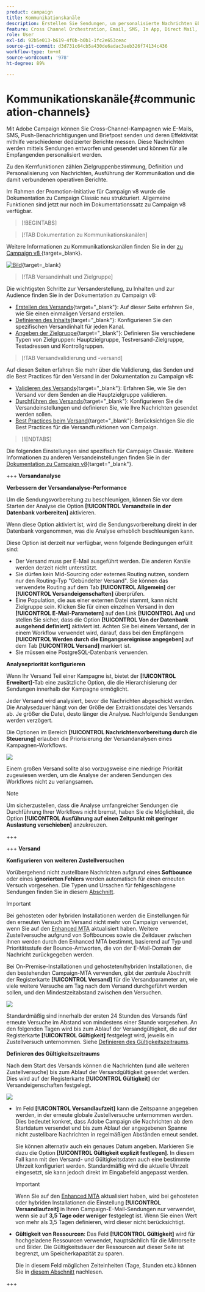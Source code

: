 ```yaml
---
product: campaign
title: Kommunikationskanäle
description: Erstellen Sie Sendungen, um personalisierte Nachrichten über verschiedene Kanäle zu senden
feature: Cross Channel Orchestration, Email, SMS, In App, Direct Mail, Push
role: User
exl-id: 92b5e013-b619-4f0b-b0b1-1fc2e653ceac
source-git-commit: d3d731c64cb5a430de6adac3aeb326f74134c436
workflow-type: tm+mt
source-wordcount: '978'
ht-degree: 89%

---
```


# Kommunikationskanäle{#communication-channels}

Mit Adobe Campaign können Sie Cross-Channel-Kampagnen wie E-Mails, SMS, Push-Benachrichtigungen und Briefpost senden und deren Effektivität mithilfe verschiedener dedizierter Berichte messen. Diese Nachrichten werden mittels Sendungen entworfen und gesendet und können für alle Empfangenden personalisiert werden.

Zu den Kernfunktionen zählen Zielgruppenbestimmung, Definition und Personalisierung von Nachrichten, Ausführung der Kommunikation und die damit verbundenen operativen Berichte.

Im Rahmen der Promotion-Initiative für Campaign v8 wurde die Dokumentation zu Campaign Classic neu strukturiert. Allgemeine Funktionen sind jetzt nur noch im Dokumentationssatz zu Campaign v8 verfügbar.



>[!BEGINTABS]

>[!TAB Dokumentation zu Kommunikationskanälen]

Weitere Informationen zu Kommunikationskanälen finden Sie in der [ zu Campaign v8 ](https://experienceleague.adobe.com/de/docs/campaign/campaign-v8/send/gs-message){target=_blank}.


[![Bild](../../assets/do-not-localize/learn-more-button.svg)](https://experienceleague.adobe.com/de/docs/campaign/campaign-v8/send/gs-message){target=_blank}


>[!TAB Versandinhalt und Zielgruppe]

Die wichtigsten Schritte zur Versanderstellung, zu Inhalten und zur Audience finden Sie in der Dokumentation zu Campaign v8:

* [Erstellen des Versands](https://experienceleague.adobe.com/de/docs/campaign/campaign-v8/send/create-message#create-the-delivery){target="_blank"}: Auf dieser Seite erfahren Sie, wie Sie einen einmaligen Versand erstellen. 
* [Definieren des Inhalts](https://experienceleague.adobe.com/de/docs/campaign/campaign-v8/send/create-message#content-of-the-delivery){target="_blank"}: Konfigurieren Sie den spezifischen Versandinhalt für jeden Kanal.
* [Angeben der Zielgruppe](https://experienceleague.adobe.com/de/docs/campaign/campaign-v8/send/create-message#target-population){target="_blank"}: Definieren Sie verschiedene Typen von Zielgruppen: Hauptzielgruppe, Testversand-Zielgruppe, Testadressen und Kontrollgruppen.


>[!TAB Versandvalidierung und -versand]

Auf diesen Seiten erfahren Sie mehr über die Validierung, das Senden und die Best Practices für den Versand in der Dokumentation zu Campaign v8:

* [Validieren des Versands](https://experienceleague.adobe.com/de/docs/campaign/campaign-v8/send/create-message#validate-the-delivery){target="_blank"}: Erfahren Sie, wie Sie den Versand vor dem Senden an die Hauptzielgruppe validieren.
* [Durchführen des Versands](https://experienceleague.adobe.com/de/docs/campaign/campaign-v8/send/create-message#configuring-and-sending-the-delivery){target="_blank"}: Konfigurieren Sie die Versandeinstellungen und definieren Sie, wie Ihre Nachrichten gesendet werden sollen.
* [Best Practices beim Versand](https://experienceleague.adobe.com/de/docs/campaign/campaign-v8/send/delivery-best-practices){target="_blank"}: Berücksichtigen Sie die Best Practices für die Versandfunktionen von Campaign.

>[!ENDTABS]

Die folgenden Einstellungen sind spezifisch für Campaign Classic. Weitere Informationen zu anderen Versandeinstellungen finden Sie in der [Dokumentation zu Campaign v8](https://experienceleague.adobe.com/de/docs/campaign/campaign-v8/send/gs-message){target="_blank"}.

+++ **Versandanalyse**

**Verbessern der Versandanalyse-Performance**

Um die Sendungsvorbereitung zu beschleunigen, können Sie vor dem Starten der Analyse die Option **[!UICONTROL Versandteile in der Datenbank vorbereiten]** aktivieren.

Wenn diese Option aktiviert ist, wird die Sendungsvorbereitung direkt in der Datenbank vorgenommen, was die Analyse erheblich beschleunigen kann.

Diese Option ist derzeit nur verfügbar, wenn folgende Bedingungen erfüllt sind:

* Der Versand muss per E-Mail ausgeführt werden. Die anderen Kanäle werden derzeit nicht unterstützt.
* Sie dürfen kein Mid-Sourcing oder externes Routing nutzen, sondern nur den Routing-Typ &quot;Gebündelter Versand&quot;. Sie können das verwendete Routing auf dem Tab **[!UICONTROL Allgemein]** der **[!UICONTROL Versandeigenschaften]** überprüfen.
* Eine Population, die aus einer externen Datei stammt, kann nicht Zielgruppe sein. Klicken Sie für einen einzelnen Versand in den **[!UICONTROL E-Mail-Parametern]** auf den Link **[!UICONTROL An]** und stellen Sie sicher, dass die Option **[!UICONTROL Von der Datenbank ausgehend definiert]** aktiviert ist. Achten Sie bei einem Versand, der in einem Workflow verwendet wird, darauf, dass bei den Empfängern **[!UICONTROL Werden durch die Eingangsereignisse angegeben]** auf dem Tab **[!UICONTROL Versand]** markiert ist.
* Sie müssen eine PostgreSQL-Datenbank verwenden.

**Analysepriorität konfigurieren**

Wenn Ihr Versand Teil einer Kampagne ist, bietet der **[!UICONTROL Erweitert]**-Tab eine zusätzliche Option, die die Hierarchisierung der Sendungen innerhalb der Kampagne ermöglicht.

Jeder Versand wird analysiert, bevor die Nachrichten abgeschickt werden. Die Analysedauer hängt von der Größe der Extraktionsdatei des Versands ab. Je größer die Datei, desto länger die Analyse. Nachfolgende Sendungen werden verzögert.

Die Optionen im Bereich **[!UICONTROL Nachrichtenvorbereitung durch die Steuerung]** erlauben die Priorisierung der Versandanalysen eines Kampagnen-Workflows.

![](assets/delivery_analysis_priority.png)

Einem großen Versand sollte also vorzugsweise eine niedrige Priorität zugewiesen werden, um die Analyse der anderen Sendungen des Workflows nicht zu verlangsamen.

>[!NOTE]
>
>Um sicherzustellen, dass die Analyse umfangreicher Sendungen die Durchführung Ihrer Workflows nicht bremst, haben Sie die Möglichkeit, die Option **[!UICONTROL Ausführung auf einen Zeitpunkt mit geringer Auslastung verschieben]** anzukreuzen.

+++

+++ **Versand**

**Konfigurieren von weiteren Zustellversuchen**

Vorübergehend nicht zustellbare Nachrichten aufgrund eines **Softbounce** oder eines **ignorierten Fehlers** werden automatisch für einen erneuten Versuch vorgesehen. Die Typen und Ursachen für fehlgeschlagene Sendungen finden Sie in diesem [Abschnitt](understanding-delivery-failures.md#delivery-failure-types-and-reasons).

>[!IMPORTANT]
>
>Bei gehosteten oder hybriden Installationen werden die Einstellungen für den erneuten Versuch im Versand nicht mehr von Campaign verwendet, wenn Sie auf den [Enhanced MTA](sending-with-enhanced-mta.md) aktualisiert haben. Weitere Zustellversuche aufgrund von Softbounces sowie die Zeitdauer zwischen ihnen werden durch den Enhanced MTA bestimmt, basierend auf Typ und Prioritätsstufe der Bounce-Antworten, die von der E-Mail-Domain der Nachricht zurückgegeben werden.

Bei On-Premise-Installationen und gehosteten/hybriden Installationen, die den bestehenden Campaign-MTA verwenden, gibt der zentrale Abschnitt der Registerkarte **[!UICONTROL Versand]** für die Versandparameter an, wie viele weitere Versuche am Tag nach dem Versand durchgeführt werden sollen, und den Mindestzeitabstand zwischen den Versuchen. 

![](assets/s_ncs_user_wizard_retry_param.png)

Standardmäßig sind innerhalb der ersten 24 Stunden des Versands fünf erneute Versuche im Abstand von mindestens einer Stunde vorgesehen. An den folgenden Tagen wird bis zum Ablauf der Versandgültigkeit, die auf der Registerkarte **[!UICONTROL Gültigkeit]** festgelegt wird, jeweils ein Zustellversuch unternommen. Siehe [Definieren des Gültigkeitszeitraums](#defining-validity-period).

**Definieren des Gültigkeitszeitraums**

Nach dem Start des Versands können die Nachrichten (und alle weiteren Zustellversuche) bis zum Ablauf der Versandgültigkeit gesendet werden. Dies wird auf der Registerkarte **[!UICONTROL Gültigkeit]** der Versandeigenschaften festgelegt.

![](assets/s_ncs_user_email_del_valid_period.png)

* Im Feld **[!UICONTROL Versandlaufzeit]** kann die Zeitspanne angegeben werden, in der erneute globale Zustellversuche unternommen werden. Dies bedeutet konkret, dass Adobe Campaign die Nachrichten ab dem Startdatum versendet und bis zum Ablauf der angegebenen Spanne nicht zustellbare Nachrichten in regelmäßigen Abständen erneut sendet.

  Sie können alternativ auch ein genaues Datum angeben. Markieren Sie dazu die Option **[!UICONTROL Gültigkeit explizit festlegen]**. In diesem Fall kann mit den Versand- und Gültigkeitsdaten auch eine bestimmte Uhrzeit konfiguriert werden. Standardmäßig wird die aktuelle Uhrzeit eingesetzt, sie kann jedoch direkt im Eingabefeld angepasst werden.

  >[!IMPORTANT]
  >
  >Wenn Sie auf den [Enhanced MTA](sending-with-enhanced-mta.md) aktualisiert haben, wird bei gehosteten oder hybriden Installationen die Einstellung **[!UICONTROL Versandlaufzeit]** in Ihren Campaign-E-Mail-Sendungen nur verwendet, wenn sie auf **3,5 Tage oder weniger** festgelegt ist. Wenn Sie einen Wert von mehr als 3,5 Tagen definieren, wird dieser nicht berücksichtigt.

* **Gültigkeit von Ressourcen**: Das Feld **[!UICONTROL Gültigkeit]** wird für hochgeladene Ressourcen verwendet, hauptsächlich für die Mirrorseite und Bilder. Die Gültigkeitsdauer der Ressourcen auf dieser Seite ist begrenzt, um Speicherkapazität zu sparen.

  Die in diesem Feld möglichen Zeiteinheiten (Tage, Stunden etc.) können Sie in [diesem Abschnitt](../../platform/using/adobe-campaign-workspace.md#default-units) nachlesen.

+++

<!--

   Learn how to create a one-shot single delivery. You can create other types of deliveries to build your use cases. 

For more information about the different types of deliveries and how to create them, refer to the [Campaign v8 documentation](https://experienceleague.adobe.com/docs/campaign/campaign-v8/send/create-message.html){target="_blank"}. 

>[!NOTE]
>
>Adobe Campaign offers a set of tools to monitor your deliverability and optimize email sending. Learn more in [this section](about-deliverability.md).

Delivery sending can be automated by preparing a delivery and/or sending it in the process of a workflow. For more on delivery-type activities in workflows, refer to [this section](../../workflow/using/about-action-activities.md).

Adobe Campaign offers the following delivery channels:

1. **Email channel**: email deliveries let you send personalized emails to the target population. Refer to [About email channel](about-email-channel.md).
1. **Direct mail channel**: direct mail deliveries let you generate an extraction file which contains data on the target population. Refer to [About direct mail channel](about-direct-mail-channel.md).
1. **Mobile channel**: deliveries on mobile channels let you send personalized SMS or LINE messages to the target population. Refer to [SMS channel](sms-channel.md).
1. **Mobile application channel**: mobile app deliveries let you send notifications to iOS and Android systems. Refer to the [Mobile app channel](about-mobile-app-channel.md) chapter.

   Other channels are described on [this section](#other-channels).

   >[!NOTE]
   >
   >The number of available channels depends on your contract. Please check your license agreement.

Deliveries can be carried out **online** (via email, one of the mobile channels and push notifications), and **offline** (direct mail channel).

Depending on the channel, delivery modes can be:

* Direct mass delivery via Adobe Campaign (default mode for email channel).
* External delivery via a specialist operator who is given the output file generated by the delivery assistant (default mode for direct mail channel).

External accounts are configured via the **[!UICONTROL Administration > Platform > External accounts]** node. This configuration should be performed by expert users only.

## Email deliveries {#email-deliveries}

The [Email channel](about-email-channel.md) is one of the core channels in Adobe Campaign, allowing you to schedule and send personalized emails to specific targets.

You can send different types of emails:

* Single-send emails: emails that you can send once to a defined target. They are usually used to promote a specific content that would be prepared and sent only once (newsletter, promotional email, etc.).
* Recurring emails: in a campaign, send the same email regularly and aggregate each send and its reports on a periodic basis. The same email is sent, but usually to a different target, based on the eligible target for the day of the send. A common example is a birthday email. For more on this, refer to [Recurring deliveries](../../workflow/using/recurring-delivery.md).
* Transactional emails: unitary emails that are triggered based on your customers' behavior. Refer to [Transactional messaging](../../message-center/using/about-transactional-messaging.md).

To learn about delivery usage and recommendations, consult Campaign [Delivery best practices](delivery-best-practices.md).

For more on the different types of deliveries, refer to [this section](#types-of-deliveries).

## Mobile deliveries {#mobile-deliveries}

Adobe Campaign allows you to deliver [SMS](sms-channel.md) and [LINE](line-channel.md) messages on mobiles.

For SMS messages, you can create, modify, and personalize messages in text format only. You can also preview your SMS messages before they are sent.

For LINE messages, you can send text or images and links.

To deliver SMS or LINE messages to a mobile phone you need:

* An external account configured on the **[!UICONTROL Mobile (SMS)]** channel or on the **[!UICONTROL LINE]** channel. 
* An SMS or LINE delivery template that is correctly linked to this external account.

## Push notifications {#push-notifications}

Adobe Campaign allows you to send personalized and segmented [push notifications](about-mobile-app-channel.md) on iOS and Android mobile devices, through dedicated apps. Once configuration and integration steps have been performed, iOS and Android deliveries can be created and sent. You can also design rich notifications with images or videos.

## Direct mail {#direct-mail}

[Direct mail](about-direct-mail-channel.md) is an offline channel that allows you to personalize and generate the file required by direct mail providers. It gives you the possibility to mix online and offline channels in your customer journeys.

Online channels allow you to create your messages (email, SMS, mobile app delivery, etc.) and send them to your audience directly from Adobe Campaign. With offline channels, it is different. When you prepare a direct mail delivery, Adobe Campaign generates a file including all the targeted profiles and the chosen contact information (postal address for example). You will then be able to send this file to your direct mail provider who will take care of the actual sending.

## Other channels {#other-channels}

Adobe Campaign offers Telephone delivery template, which is used to create external deliveries. Using this channel implies you set up dedicated methodologies to process output files. Configuration steps are the same as for [Direct mail channel](about-direct-mail-channel.md).

>[!NOTE]
>
>The Telephone channel is not available out-of-the-box. Its implementation requires Adobe Consulting or an Adobe Partner to be engaged. Please reach out to your Adobe representative for more information.

In addition, 'Other' type deliveries use a specific technical template which does not execute a process: this lets them manage marketing actions executed outside of the Adobe Campaign platform.

This channel has no specific mechanism. It is a generic channel that has its own external account routing option, delivery template type and campaign workflow activity, just like any other communication channel available in Adobe Campaign.

This channel is designed for descriptive purposes only, for example to define deliveries for which you want to keep a trace of the target of a campaign performed in a tool other than Adobe Campaign.

## Types of deliveries{#types-of-deliveries}

There are three types of delivery objects in Campaign:

### Single delivery {#single-delivery}

A **delivery** is a standalone delivery object that is executed once. It can be duplicated, prepared again, but as long as it is in its final state (canceled, stopped, finished), it cannot be reused.

Deliveries can be created either from the list of deliveries, or within a workflow via a [Delivery](../../workflow/using/delivery.md) activity.

Workflows also provide specific delivery activities according to the type of channel you want to use. For more on these activities, refer to [this section](../../workflow/using/cross-channel-deliveries.md).

### Recurring delivery {#recurring-delivery}

A **recurring delivery** lets you create a new delivery each time the activity is executed. This avoids you having to create a new delivery for recurring tasks.

As an example, if you run this type of activity once a month, you will end up with 12 deliveries after a year.

Recurring deliveries are created within workflows via the [Recurring delivery activity](../../workflow/using/recurring-delivery.md). An example of this activity being used is presented in this section: [Creating a recurring delivery in a targeting workflow](../../workflow/using/sending-a-birthday-email.md#creating-a-recurring-delivery-in-a-targeting-workflow).

### Continuous delivery {#continuous-delivery}

A **continuous delivery** lets you add new recipients to an existing delivery, which avoids having to create a new delivery each time it is executed.

If an information in the delivery changes (content, name, etc.), a new delivery object is created at the delivery execution. If no information was changed, the same delivery object is reused and the delivery and tracking logs are added in the same object.

As an example, if you run this type of activity once a month, you will end up with a single delivery after a year (provided you did not make any change to the delivery).

Continuous deliveries are created within workflows via the [Continuous delivery activity](../../workflow/using/continuous-delivery.md).-->
